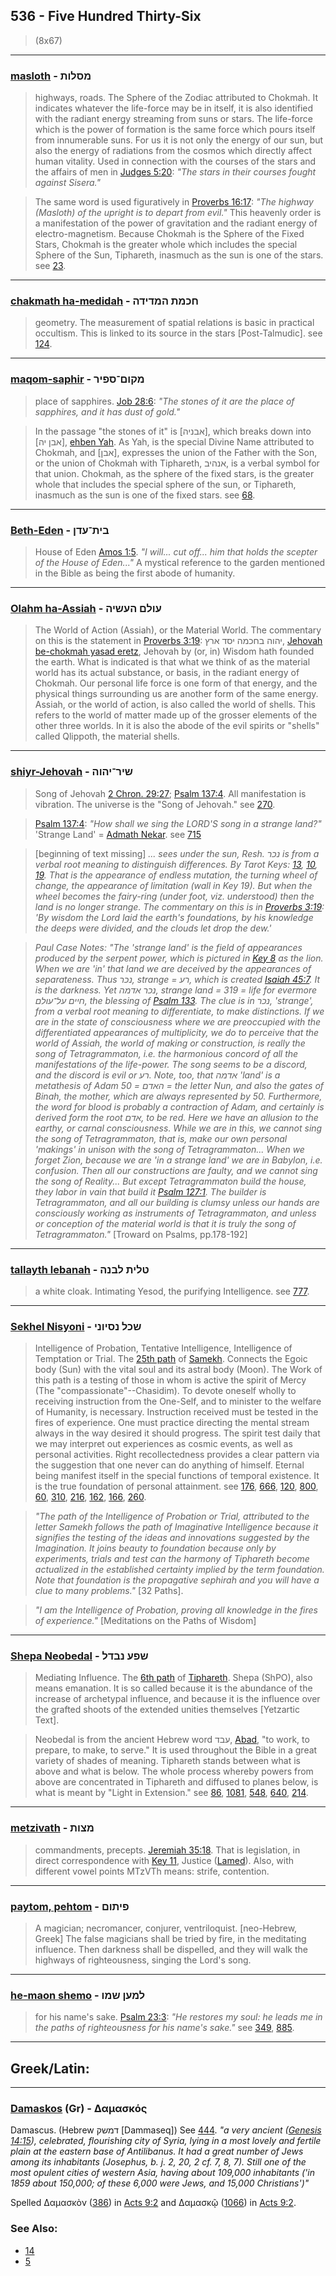 ## 536 - Five Hundred Thirty-Six
> (8x67)

---

### [masloth](/keys/MSLVTh) - מסלות
> highways, roads. The Sphere of the Zodiac attributed to Chokmah. It indicates whatever the life-force may be in itself, it is also identified with the radiant energy streaming from suns or stars. The life-force which is the power of formation is the same force which pours itself from innumerable suns. For us it is not only the energy of our sun, but also the energy of radiations from the cosmos which directly affect human vitality. Used in connection with the courses of the stars and the affairs of men in [Judges 5:20](http://biblehub.com/judges/5-20.htm): *"The stars in their courses fought against Sisera."*

> The same word is used figuratively in [Proverbs 16:17](http://biblehub.com/proverbs/16-17.htm): *"The highway (Masloth) of the upright is to depart from evil."* This heavenly order is a manifestation of the power of gravitation and the radiant energy of electro-magnetism. Because Chokmah is the Sphere of the Fixed Stars, Chokmah is the greater whole which includes the special Sphere of the Sun, Tiphareth, inasmuch as the sun is one of the stars. see [23](23).

---

### [chakmath ha-medidah](/keys/ChKMTh.HMDIDH) - חכמת המדידה
> geometry. The measurement of spatial relations is basic in practical occultism. This is linked to its source in the stars [Post-Talmudic]. see [124](124).

---

### [maqom-saphir](/keys/MQVM-SPIR) - מקום־ספיר
> place of sapphires. [Job 28:6](http://biblehub.com//.htm): *"The stones of it are the place of sapphires, and it has dust of gold."*

> In the passage "the stones of it" is [אבניה], which breaks down into [אבן יה], [ehben Yah](/keys/ABN.IH). As Yah, is the special Divine Name attributed to Chokmah, and [אבן], expresses the union of the Father with the Son, or the union of Chokmah with Tiphareth, אנהיב, is a verbal symbol for that union. Chokmah, as the sphere of the fixed stars, is the greater whole that includes the special sphere of the sun, or Tiphareth, inasmuch as the sun is one of the fixed stars. see [68](68).

---

### [Beth-Eden](/keys/BITh-ODN) - בית־עדן
> House of Eden [Amos 1:5](http://biblehub.com/amos/1-5.htm). *"I will... cut off... him that holds the scepter of the House of Eden..."* A mystical reference to the garden mentioned in the Bible as being the first abode of humanity.

---

### [Olahm ha-Assiah](/keys/OVLM.HOShIH) - עולם העשיה
> The World of Action (Assiah), or the Material World. The commentary on this is the statement in [Proverbs 3:19](http://biblehub.com/proverbs/3-19.htm): יהוה בחכמה יסד ארץ, [Jehovah be-chokmah yasad eretz](/keys/IHVH.BChKMH.ISD.ARTz), Jehovah by (or, in) Wisdom hath founded the earth. What is indicated is that what we think of as the material world has its actual substance, or basis, in the radiant energy of Chokmah. Our personal life force is one form of that energy, and the physical things surrounding us are another form of the same energy. Assiah, or the world of action, is also called the world of shells. This refers to the world of matter made up of the grosser elements of the other three worlds. In it is also the abode of the evil spirits or "shells" called Qlippoth, the material shells.

---

### [shiyr-Jehovah](/keys/ShIR-IHVH) - שיר־יהוה
> Song of Jehovah [2 Chron. 29:27](http://biblehub.com/2_chronicles/29-27.htm); [Psalm 137:4](http://biblehub.com/psalms/137-4.htm). All manifestation is vibration. The universe is the "Song of Jehovah." see [270](270).

> [Psalm 137:4](http://biblehub.com/psalms/137-4.htm): *"How shall we sing the LORD'S song in a strange land?"* 'Strange Land' = [Admath Nekar](/keys/ADMTh.NKR). see [715](715)

> [beginning of text missing] *... sees under the sun, Resh. נכר is from a verbal root meaning to distinguish differences. By Tarot Keys: [13](13), [10](10), [19](19). That is the appearance of endless mutation, the turning wheel of change, the appearance of limitation (wall in Key 19). But when the wheel becomes the fairy-ring (under foot, viz. understood) then the land is no longer strange. The commentary on this is in [Proverbs 3:19](http://biblehub.com/proverbs/3-19.htm): 'By wisdom the Lord laid the earth's foundations, by his knowledge the deeps were divided, and the clouds let drop the dew.'*

> *Paul Case Notes: "The 'strange land' is the field of appearances produced by the serpent power, which is pictured in [Key 8](8) as the lion. When we are 'in' that land we are deceived by the appearances of separateness. Thus נכר, strange = רע, which is created [Isaiah 45:7](http://biblehub.com/isaiah/45-7.htm). It is the darkness. Yet נכר אדמה, strange land = 319 = life for evermore חיים על־עולם, the blessing of [Psalm 133](http://biblehub.com/psalms/133-3.htm). The clue is in נכר, 'strange', from a verbal root meaning to differentiate, to make distinctions. If we are in the state of consciousness where we are preoccupied with the differentiated appearances of multiplicity, we do to perceive that the world of Assiah, the world of making or construction, is really the song of Tetragrammaton, i.e. the harmonious concord of all the manifestations of the life-power. The song seems to be a discord, and the discord is evil or רע. Note, too, that אדמה 'land' is a metathesis of Adam האדם = 50 = the letter Nun, and also the gates of Binah, the mother, which are always represented by 50. Furthermore, the word for blood is probably a contraction of Adam, and certainly is derived form the root אדם, to be red. Here we have an allusion to the earthy, or carnal consciousness. While we are in this, we cannot sing the song of Tetragrammaton, that is, make our own personal 'makings' in unison with the song of Tetragrammaton... When we forget Zion, because we are 'in a strange land' we are in Babylon, i.e. confusion. Then all our constructions are faulty, and we cannot sing the song of Reality... But except Tetragrammaton build the house, they labor in vain that build it [Psalm 127:1](http://biblehub.com//.htm). The builder is Tetragrammaton, and all our building is clumsy unless our hands are consciously working as instruments of Tetragrammaton, and unless or conception of the material world is that it is truly the song of Tetragrammaton."* [Troward on Psalms, pp.178-192]

---

### [tallayth lebanah](/keys/TLITh.LBNH) - טלית לבנה
> a white cloak. Intimating Yesod, the purifying Intelligence. see [777](777).

---

### [Sekhel Nisyoni](/keys/ShKL.NSIVNI) - שכל נסיוני
> Intelligence of Probation, Tentative Intelligence, Intelligence of Temptation or Trial. The [25th path](25) of [Samekh](/keys/S). Connects the Egoic body (Sun) with the vital soul and its astral body (Moon). The Work of this path is a testing of those in whom is active the spirit of Mercy (The "compassionate"--Chasidim). To devote oneself wholly to receiving instruction from the One-Self, and to minister to the welfare of Humanity, is necessary. Instruction received must be tested in the fires of experience. One must practice directing the mental stream always in the way desired it should progress. The spirit test daily that we may interpret out experiences as cosmic events, as well as personal activities. Right recollectedness provides a clear pattern via the suggestion that one never can do anything of himself. Eternal being manifest itself in the special functions of temporal existence. It is the true foundation of personal attainment. see [176](176), [666](666), [120](120), [800](800), [60](60), [310](310), [216](216), [162](162), [166](166), [260](260).

> *"The path of the Intelligence of Probation or Trial, attributed to the letter Samekh follows the path of Imaginative Intelligence because it signifies the testing of the ideas and innovations suggested by the Imagination. It joins beauty to foundation because only by experiments, trials and test can the harmony of Tiphareth become actualized in the established certainty implied by the term foundation. Note that foundation is the propagative sephirah and you will have a clue to many problems."* [32 Paths].

> *"I am the Intelligence of Probation, proving all knowledge in the fires of experience."* [Meditations on the Paths of Wisdom]

---

### [Shepa Neobedal](/keys/ShPO.NBDL) - שפע נבדל
> Mediating Influence. The [6th path](6) of [Tiphareth](/keys/ThPARTh). Shepa (ShPO), also means emanation. It is so called because it is the abundance of the increase of archetypal influence, and because it is the influence over the grafted shoots of the extended unities themselves [Yetzartic Text].

> Neobedal is from the ancient Hebrew word עבד, [Abad](/keys/OBD), "to work, to prepare, to make, to serve." It is used throughout the Bible in a great variety of shades of meaning. Tiphareth stands between what is above and what is below. The whole process whereby powers from above are concentrated in Tiphareth and diffused to planes below, is what is meant by "Light in Extension." see [86](86), [1081](1081), [548](548), [640](640), [214](214).

---

### [metzivath](/keys/MTzVTh) - מצות
> commandments, precepts. [Jeremiah 35:18](http://biblehub.com/jeremiah/35-18.htm). That is legislation, in direct correspondence with [Key 11](11), Justice ([Lamed](/keys/L)). Also, with different vowel points MTzVTh means: strife, contention.

---

### [paytom, pehtom](/keys/PIThVM) - פיתום
> A magician; necromancer, conjurer, ventriloquist. [neo-Hebrew, Greek] The false magicians shall be tried by fire, in the meditating influence. Then darkness shall be dispelled, and they will walk the highways of righteousness, singing the Lord's song.

---

### [he-maon shemo](/keys/LMON.ShMV) - למען שמו
> for his name's sake. [Psalm 23:3](http://biblehub.com/psalms/23-3.htm): *"He restores my soul: he leads me in the paths of righteousness for his name's sake."* see [349](349), [885](885).

---

## Greek/Latin:

---

### [Damaskos](/greek?word=damaskos) (Gr) - Δαμασκός
Damascus. (Hebrew דמשק [Dammaseq]) See [444](444). *"a very ancient ([Genesis 14:15](http://biblehub.com/genesis/14-15.htm)), celebrated, flourishing city of Syria, lying in a most lovely and fertile plain at the eastern base of Antilibanus. It had a great number of Jews among its inhabitants (Josephus, b. j. 2, 20, 2 cf. 7, 8, 7). Still one of the most opulent cities of western Asia, having about 109,000 inhabitants ('in 1859 about 150,000; of these 6,000 were Jews, and 15,000 Christians')"*

Spelled Δαμασκὸν ([386](386)) in [Acts 9:2](http://biblehub.com/acts/9-2.htm) and Δαμασκῷ ([1066](1066)) in [Acts 9:2](http://biblehub.com/acts/9-3.htm).

### See Also:

- [14](14)
- [5](5)
